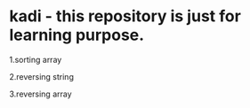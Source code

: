 # kadi - this repository is just for learning purpose.

1.sorting array 

2.reversing string

3.reversing array
